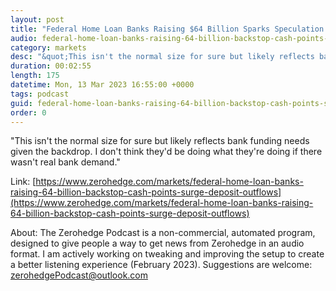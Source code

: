 ```yaml
---
layout: post
title: "Federal Home Loan Banks Raising $64 Billion Sparks Speculation Of Surge In Deposit Runs"
audio: federal-home-loan-banks-raising-64-billion-backstop-cash-points-surge-deposit-outflows-0
category: markets
desc: "&quot;This isn't the normal size for sure but likely reflects bank funding needs given the backdrop. I don't think they'd be doing what they're doing if there wasn't real bank demand.&quot;"
duration: 00:02:55
length: 175
datetime: Mon, 13 Mar 2023 16:55:00 +0000
tags: podcast
guid: federal-home-loan-banks-raising-64-billion-backstop-cash-points-surge-deposit-outflows-0
order: 0
---
```

&quot;This isn't the normal size for sure but likely reflects bank funding needs given the backdrop. I don't think they'd be doing what they're doing if there wasn't real bank demand.&quot;

Link: [https://www.zerohedge.com/markets/federal-home-loan-banks-raising-64-billion-backstop-cash-points-surge-deposit-outflows](https://www.zerohedge.com/markets/federal-home-loan-banks-raising-64-billion-backstop-cash-points-surge-deposit-outflows)

About: The Zerohedge Podcast is a non-commercial, automated program, designed to give people a way to get news from Zerohedge in an audio format.  I am actively working on tweaking and improving the setup to create a better listening experience (February 2023).  Suggestions are welcome: [zerohedgePodcast@outlook.com](mailto:zerohedgePodcast@outlook.com)